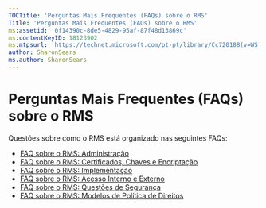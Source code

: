 ```yaml
---
TOCTitle: 'Perguntas Mais Frequentes (FAQs) sobre o RMS'
Title: 'Perguntas Mais Frequentes (FAQs) sobre o RMS'
ms:assetid: '0f14390c-8de5-4829-95af-87f48d13869c'
ms:contentKeyID: 18123902
ms:mtpsurl: 'https://technet.microsoft.com/pt-pt/library/Cc720188(v=WS.10)'
author: SharonSears
ms.author: SharonSears
---
```


Perguntas Mais Frequentes (FAQs) sobre o RMS
============================================

Questões sobre como o RMS está organizado nas seguintes FAQs:

-   [FAQ sobre o RMS: Administração](https://technet.microsoft.com/43f77336-5e62-4405-9efb-55417a402d62)
-   [FAQ sobre o RMS: Certificados, Chaves e Encriptação](https://technet.microsoft.com/ad8cc088-1dea-44c2-be68-9091129f0f12)
-   [FAQ sobre o RMS: Implementação](https://technet.microsoft.com/5559ae65-77ae-4e0b-bfd8-3512409ed29b)
-   [FAQ sobre o RMS: Acesso Interno e Externo](https://technet.microsoft.com/59c2c51f-6c20-450c-a334-0e1486292074)
-   [FAQ sobre o RMS: Questões de Segurança](https://technet.microsoft.com/ff433834-79aa-481f-bd39-3393be12a26f)
-   [FAQ sobre o RMS: Modelos de Política de Direitos](https://technet.microsoft.com/01515f08-9844-4c1a-9ab5-a5a60a901b50)
